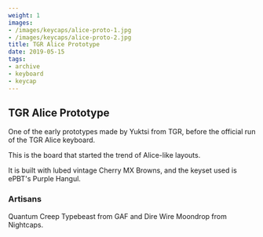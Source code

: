 ```yaml
---
weight: 1
images:
- /images/keycaps/alice-proto-1.jpg
- /images/keycaps/alice-proto-2.jpg
title: TGR Alice Prototype
date: 2019-05-15
tags:
- archive
- keyboard
- keycap
---
```


## TGR Alice Prototype

One of the early prototypes made by Yuktsi from TGR, before the official run of the TGR Alice keyboard.

This is the board that started the trend of Alice-like layouts.

It is built with lubed vintage Cherry MX Browns, and the keyset used is ePBT's Purple Hangul.

### Artisans

Quantum Creep Typebeast from GAF and Dire Wire Moondrop from Nightcaps.
